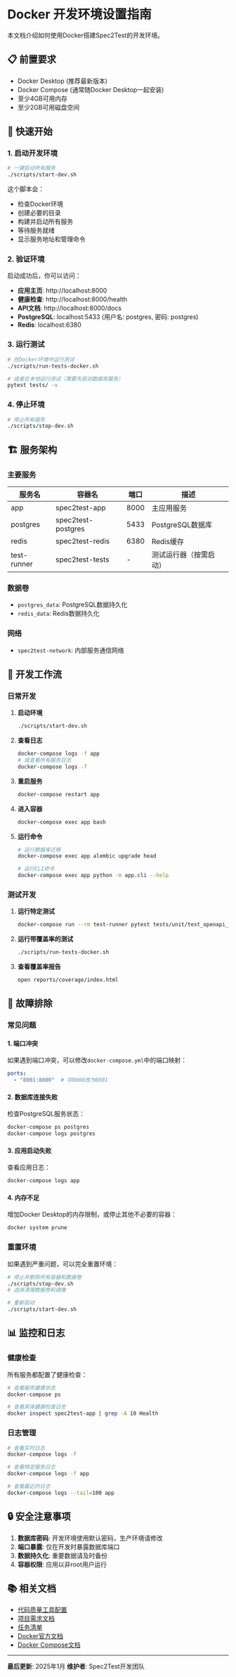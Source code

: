 # Docker 开发环境设置指南

本文档介绍如何使用Docker搭建Spec2Test的开发环境。

## 📋 前置要求

- Docker Desktop (推荐最新版本)
- Docker Compose (通常随Docker Desktop一起安装)
- 至少4GB可用内存
- 至少2GB可用磁盘空间

## 🚀 快速开始

### 1. 启动开发环境

```bash
# 一键启动所有服务
./scripts/start-dev.sh
```

这个脚本会：
- 检查Docker环境
- 创建必要的目录
- 构建并启动所有服务
- 等待服务就绪
- 显示服务地址和管理命令

### 2. 验证环境

启动成功后，你可以访问：

- **应用主页**: http://localhost:8000
- **健康检查**: http://localhost:8000/health
- **API文档**: http://localhost:8000/docs
- **PostgreSQL**: localhost:5433 (用户名: postgres, 密码: postgres)
- **Redis**: localhost:6380

### 3. 运行测试

```bash
# 在Docker环境中运行测试
./scripts/run-tests-docker.sh

# 或者在本地运行测试（需要先启动数据库服务）
pytest tests/ -v
```

### 4. 停止环境

```bash
# 停止所有服务
./scripts/stop-dev.sh
```

## 🏗️ 服务架构

### 主要服务

| 服务名 | 容器名 | 端口 | 描述 |
|--------|--------|------|------|
| app | spec2test-app | 8000 | 主应用服务 |
| postgres | spec2test-postgres | 5433 | PostgreSQL数据库 |
| redis | spec2test-redis | 6380 | Redis缓存 |
| test-runner | spec2test-tests | - | 测试运行器（按需启动） |

### 数据卷

- `postgres_data`: PostgreSQL数据持久化
- `redis_data`: Redis数据持久化

### 网络

- `spec2test-network`: 内部服务通信网络

## 🔧 开发工作流

### 日常开发

1. **启动环境**
   ```bash
   ./scripts/start-dev.sh
   ```

2. **查看日志**
   ```bash
   docker-compose logs -f app
   # 或查看所有服务日志
   docker-compose logs -f
   ```

3. **重启服务**
   ```bash
   docker-compose restart app
   ```

4. **进入容器**
   ```bash
   docker-compose exec app bash
   ```

5. **运行命令**
   ```bash
   # 运行数据库迁移
   docker-compose exec app alembic upgrade head

   # 运行CLI命令
   docker-compose exec app python -m app.cli --help
   ```

### 测试开发

1. **运行特定测试**
   ```bash
   docker-compose run --rm test-runner pytest tests/unit/test_openapi_parser.py -v
   ```

2. **运行带覆盖率的测试**
   ```bash
   ./scripts/run-tests-docker.sh
   ```

3. **查看覆盖率报告**
   ```bash
   open reports/coverage/index.html
   ```

## 🐛 故障排除

### 常见问题

#### 1. 端口冲突

如果遇到端口冲突，可以修改`docker-compose.yml`中的端口映射：

```yaml
ports:
  - "8001:8000"  # 将8000改为8001
```

#### 2. 数据库连接失败

检查PostgreSQL服务状态：
```bash
docker-compose ps postgres
docker-compose logs postgres
```

#### 3. 应用启动失败

查看应用日志：
```bash
docker-compose logs app
```

#### 4. 内存不足

增加Docker Desktop的内存限制，或停止其他不必要的容器：
```bash
docker system prune
```

### 重置环境

如果遇到严重问题，可以完全重置环境：

```bash
# 停止并删除所有容器和数据卷
./scripts/stop-dev.sh
# 选择清理数据卷和镜像

# 重新启动
./scripts/start-dev.sh
```

## 📊 监控和日志

### 健康检查

所有服务都配置了健康检查：

```bash
# 查看服务健康状态
docker-compose ps

# 查看具体健康检查日志
docker inspect spec2test-app | grep -A 10 Health
```

### 日志管理

```bash
# 查看实时日志
docker-compose logs -f

# 查看特定服务日志
docker-compose logs -f app

# 查看最近的日志
docker-compose logs --tail=100 app
```

## 🔒 安全注意事项

1. **数据库密码**: 开发环境使用默认密码，生产环境请修改
2. **端口暴露**: 仅在开发时暴露数据库端口
3. **数据持久化**: 重要数据请及时备份
4. **容器权限**: 应用以非root用户运行

## 📚 相关文档

- [代码质量工具配置](CODE_QUALITY.md)
- [项目需求文档](PRD.md)
- [任务清单](TODOLIST.md)
- [Docker官方文档](https://docs.docker.com/)
- [Docker Compose文档](https://docs.docker.com/compose/)

---

**最后更新**: 2025年1月
**维护者**: Spec2Test开发团队
